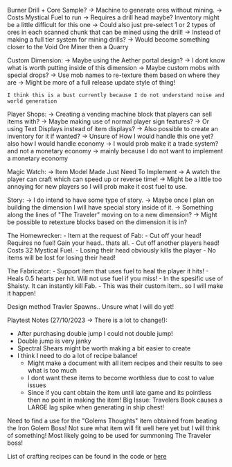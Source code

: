 
Burner Drill + Core Sample?
	-> Machine to generate ores without mining. 
	-> Costs Mystical Fuel to run
	-> Requires a drill head maybe? Inventory might be a little difficult for this one
		-> Could also just pre-select 1 or 2 types of ores in each scanned chunk that can be mined using the drill!
		-> Instead of making a full tier system for mining drills?
		-> Would become something closer to the Void Ore Miner then a Quarry
	
Custom Dimension:
	-> Maybe using the Aether portal design?
	-> I dont know what is worth putting inside of this dimension
	-> Maybe custom mobs with special drops?
	-> Use mob names to re-texture them based on where they are
	-> Might be more of a full release update style of thing!
	
	I think this is a bust currently because I do not understand noise and world generation

Player Shops:
	-> Creating a vending machine block that players can sell items with?
	-> Maybe making use of normal player sign features?
	-> Or using Text Displays instead of item displays?
	-> Also possible to create an inventory for it if wanted?
	-> Unsure of How I would handle this one yet? also how I would handle economy
		-> I would prob make it a trade system? and not a monetary economy
		-> mainly because I do not want to implement a monetary economy 

Magic Watch: -> Item Model Made Just Need To Implement
	-> A watch the player can craft which can speed up or reverse time!
	-> Might be a little too annoying for new players so I will prob make it cost fuel to use.
	

Story:
	-> I do intend to have some type of story.
	-> Maybe once I plan on building the dimension I will have special story inside of it.
	-> Something along the lines of "The Traveler" moving on to a new dimension?
	-> Might be possible to retexture blocks based on the dimension it is in?
	
	
The Homewrecker:
	- Item at the request of Fab:
	- Cut off  your head! Requires no fuel! Gain your head.. thats all.
	- Cut off another players head! Costs 32 Mystical Fuel.
	- Losing their head obviously kills the player
	- No items will be lost for losing their head!
	
The Fabricator:
	- Support item that uses fuel to heal the player it hits!
	- Heals 0.5 hearts per hit. Will not use fuel if you miss!
	- In the spesific use of Shaisty. It can instantly kill Fab.
	- This was their custom item.. so I will make it happen!

Design method Travler Spawns.. Unsure what I will do yet!


Playtest Notes (27/10/2023 -> There is a lot to change!):
- After purchasing double jump I could not double jump!
- Double jump is very janky
- Spectral Shears might be worth making a bit easier to create
- I think I need to do a lot of recipe balance!
	- Might make a document with all item recipes and their results to see what is too much
	- I dont want these items to become worthless due to cost to value issues
	- Since if you cant obtain the item until late game and its pointless then no point in making the item!
Big Issue: Travelers Book causes a LARGE lag spike when generating in ship chest!


Need to find a use for the "Golems Thoughts" item obtained from beating the Iron Golem Boss!
Not sure what item will fit well here yet but I will think of something!
Most likely going to be used for summoning The Traveler boss!

List of crafting recipes can be found in the code or [here](https://docs.google.com/spreadsheets/d/1qwFE7ZfM6g8fdMIUx_G8GOu71AnT0ktXJ-9qwVSi2ag/edit?usp=sharing)